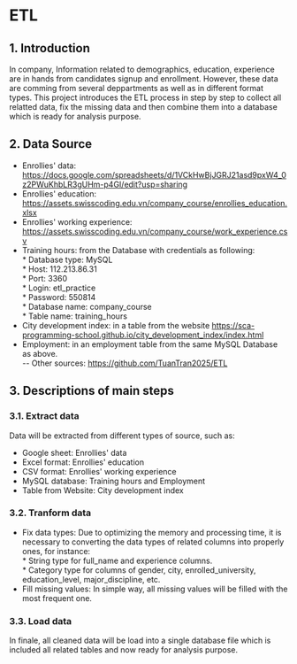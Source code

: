 # ETL

## 1. Introduction
In company, Information related to demographics, education, experience are in hands from candidates signup and enrollment.
However, these data are comming from several deppartments as well as in different format types.
This project introduces the ETL process in step by step to collect all relatted data, fix the missing data and then combine them into a database which is ready for analysis purpose.

## 2. Data Source
- Enrollies' data: https://docs.google.com/spreadsheets/d/1VCkHwBjJGRJ21asd9pxW4_0z2PWuKhbLR3gUHm-p4GI/edit?usp=sharing
- Enrollies' education: https://assets.swisscoding.edu.vn/company_course/enrollies_education.xlsx
- Enrollies' working experience: https://assets.swisscoding.edu.vn/company_course/work_experience.csv
- Training hours: from the Database with credentials as following: \
       * Database type: MySQL \
       * Host: 112.213.86.31 \
       * Port: 3360 \
       * Login: etl_practice \
       * Password: 550814 \
       * Database name: company_course \
       * Table name: training_hours
- City development index: in a table from the website https://sca-programming-school.github.io/city_development_index/index.html
- Employment: in an employment table from the same MySQL Database as above. \
--
Other sources: https://github.com/TuanTran2025/ETL

## 3. Descriptions of main steps
### 3.1. Extract data
Data will be extracted from different types of source, such as:
- Google sheet: Enrollies' data
- Excel format: Enrollies' education
- CSV format: Enrollies' working experience
- MySQL database: Training hours and Employment
- Table from Website: City development index

### 3.2. Tranform data
- Fix data types: Due to optimizing the memory and processing time, it is necessary to converting the data types of related columns into properly ones, for instance: \
      * String type for full_name and experience columns. \
      * Category type for columns of gender, city, enrolled_university, education_level, major_discipline, etc.
- Fill missing values: In simple way, all missing values will be filled with the most frequent one.

### 3.3. Load data
In finale, all cleaned data will be load into a single database file which is included all related tables and now ready for analysis purpose.


